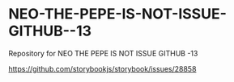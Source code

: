 # NEO-THE-PEPE-IS-NOT-ISSUE-GITHUB--13
Repository for NEO THE PEPE IS NOT ISSUE GITHUB -13

https://github.com/storybookjs/storybook/issues/28858
